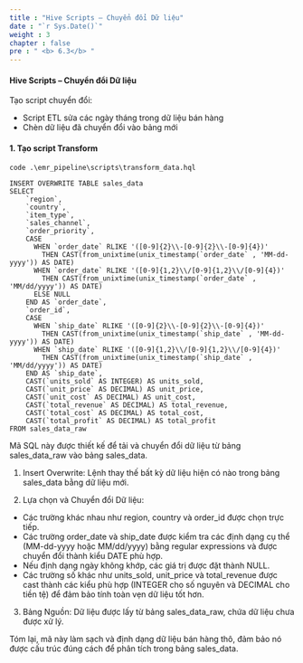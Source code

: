 ```yaml
---
title : "Hive Scripts – Chuyển đổi Dữ liệu"
date : "`r Sys.Date()`"
weight : 3
chapter : false
pre : " <b> 6.3</b> "
---
```

#### Hive Scripts – Chuyển đổi Dữ liệu
Tạo script chuyển đổi:
+ Script ETL sửa các ngày tháng trong dữ liệu bán hàng
+ Chèn dữ liệu đã chuyển đổi vào bảng mới

#### 1. Tạo script Transform
````
code .\emr_pipeline\scripts\transform_data.hql
````

````
INSERT OVERWRITE TABLE sales_data
SELECT
    `region`,
    `country`,
    `item_type`,
    `sales_channel`,
    `order_priority`,
    CASE
      WHEN `order_date` RLIKE '([0-9]{2}\\-[0-9]{2}\\-[0-9]{4})'
        THEN CAST(from_unixtime(unix_timestamp(`order_date` , 'MM-dd-yyyy')) AS DATE)
      WHEN `order_date` RLIKE '([0-9]{1,2}\\/[0-9]{1,2}\\/[0-9]{4})'
        THEN CAST(from_unixtime(unix_timestamp(`order_date` , 'MM/dd/yyyy')) AS DATE)
      ELSE NULL
    END AS `order_date`,
    `order_id`,
    CASE
      WHEN `ship_date` RLIKE '([0-9]{2}\\-[0-9]{2}\\-[0-9]{4})'
        THEN CAST(from_unixtime(unix_timestamp(`ship_date` , 'MM-dd-yyyy')) AS DATE)
      WHEN `ship_date` RLIKE '([0-9]{1,2}\\/[0-9]{1,2}\\/[0-9]{4})'
        THEN CAST(from_unixtime(unix_timestamp(`ship_date` , 'MM/dd/yyyy')) AS DATE)
    END AS `ship_date`,
    CAST(`units_sold` AS INTEGER) AS units_sold,
    CAST(`unit_price` AS DECIMAL) AS unit_price,
    CAST(`unit_cost` AS DECIMAL) AS unit_cost,
    CAST(`total_revenue` AS DECIMAL) AS total_revenue,
    CAST(`total_cost` AS DECIMAL) AS total_cost,
    CAST(`total_profit` AS DECIMAL) AS total_profit 
FROM sales_data_raw
````

Mã SQL này được thiết kế để tải và chuyển đổi dữ liệu từ bảng sales_data_raw vào bảng sales_data.

1. Insert Overwrite: Lệnh thay thế bất kỳ dữ liệu hiện có nào trong bảng sales_data bằng dữ liệu mới.

2. Lựa chọn và Chuyển đổi Dữ liệu:
- Các trường khác nhau như region, country và order_id được chọn trực tiếp.
- Các trường order_date và ship_date được kiểm tra các định dạng cụ thể (MM-dd-yyyy hoặc MM/dd/yyyy) bằng regular expressions và được chuyển đổi thành kiểu DATE phù hợp.
- Nếu định dạng ngày không khớp, các giá trị được đặt thành NULL.
- Các trường số khác như units_sold, unit_price và total_revenue được cast thành các kiểu phù hợp (INTEGER cho số nguyên và DECIMAL cho tiền tệ) để đảm bảo tính toàn vẹn dữ liệu tốt hơn.

3. Bảng Nguồn: Dữ liệu được lấy từ bảng sales_data_raw, chứa dữ liệu chưa được xử lý.

Tóm lại, mã này làm sạch và định dạng dữ liệu bán hàng thô, đảm bảo nó được cấu trúc đúng cách để phân tích trong bảng sales_data.